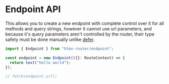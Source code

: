 # Endpoint API

This allows you to create a new endpoint with complete control over it for all methods and query strings, however it cannot use url parameters, and because it's query parameters aren't controlled by the router, their type safety must be done manually unlike [defer](./defer.md).

```ts
import { Endpoint } from "htmx-router/endpoint";

const endpoint = new Endpoint(({}: RouteContext) => {
  return text("hello world");
});

// fetch(endpoint.url);
```
